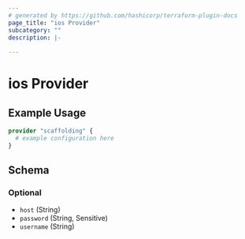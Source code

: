 ```yaml
---
# generated by https://github.com/hashicorp/terraform-plugin-docs
page_title: "ios Provider"
subcategory: ""
description: |-
  
---
```


# ios Provider



## Example Usage

```terraform
provider "scaffolding" {
  # example configuration here
}
```

<!-- schema generated by tfplugindocs -->
## Schema

### Optional

- `host` (String)
- `password` (String, Sensitive)
- `username` (String)
